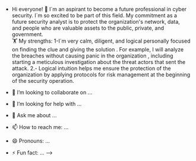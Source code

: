 - Hi  everyone!
🔭 I´m an aspirant to become a future professional in cyber security. I´m so excited to be part of this field. My commitment as a future security analyst is to protect the organization's network, data, and people who are valuable assets to the public, private, and government.    
🏋️ My  strengths:
1-I´m very calm, diligent, and logical personally focused on finding the clue and giving the solution . For example,  I  will  analyze  the breaches   without  causing panic  in the organization ,
   including  starting a meticulous investigation about  the  threat  actors that  sent the attack.
2.- Logical intuition  helps me  ensure the  protection  of the organization  by applying protocols for risk  management  at the beginning  of the  security operation.
  
- 👯 I’m looking to collaborate on ...
- 🤔 I’m looking for help with ...
- 💬 Ask me about ...
- 📫 How to reach me: ...
- 😄 Pronouns: ...
- ⚡ Fun fact: ...
-->

